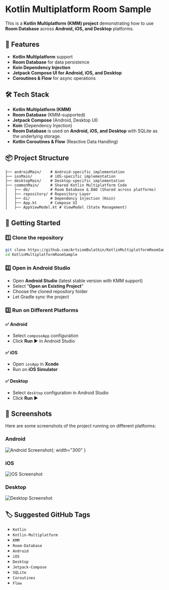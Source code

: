 # Kotlin Multiplatform Room Sample

This is a **Kotlin Multiplatform (KMM) project** demonstrating how to use **Room Database** across **Android, iOS, and Desktop** platforms.

## 📌 Features

- **Kotlin Multiplatform** support
- **Room Database** for data persistence
- **Koin Dependency Injection**
- **Jetpack Compose UI for Android, iOS, and Desktop**
- **Coroutines & Flow** for async operations

## 🛠️ Tech Stack

- **Kotlin Multiplatform (KMM)**
- **Room Database** (KMM-supported)
- **Jetpack Compose** (Android, Desktop UI)
- **Koin** (Dependency Injection)
- **Room Database** is used on **Android, iOS, and Desktop** with SQLite as the underlying storage.
- **Kotlin Coroutines & Flow** (Reactive Data Handling)

## 📦 Project Structure

```
├── androidMain/    # Android-specific implementation
├── iosMain/        # iOS-specific implementation
├── desktopMain/    # Desktop-specific implementation
├── commonMain/     # Shared Kotlin Multiplatform Code
│   ├── db/         # Room Database & DAO (Shared across platforms)
│   ├── repository/ # Repository Layer
│   ├── di/         # Dependency Injection (Koin)
│   ├── App.kt      # Compose UI
│   ├── AppViewModel.kt # ViewModel (State Management)
```

## 🚀 Getting Started

### 1️⃣ Clone the repository

```sh
git clone https://github.com/ArtsiomBulatkin/KotlinMultiplatformRoomSample.git
cd KotlinMultiplatformRoomSample
```

### 2️⃣ Open in Android Studio

- Open **Android Studio** (latest stable version with KMM support)
- Select "**Open an Existing Project**"
- Choose the cloned repository folder
- Let Gradle sync the project

### 3️⃣ Run on Different Platforms

#### ✅ **Android**

- Select `composeApp` configuration
- Click **Run** ▶️ in Android Studio

#### ✅ **iOS**

- Open `iosApp` in **Xcode**
- Run on **iOS Simulator**

#### ✅ **Desktop**

- Select `desktop` configuration in Android Studio
- Click **Run** ▶️

## 📸 Screenshots

Here are some screenshots of the project running on different platforms:

### Android
![Android Screenshot](screenshots/android.png){: width="300" }

### iOS
![iOS Screenshot](screenshots/ios.png)

### Desktop
![Desktop Screenshot](screenshots/desktop.png)

## 🏷️ Suggested GitHub Tags

- `Kotlin`
- `Kotlin-Multiplatform`
- `KMM`
- `Room-Database`
- `Android`
- `iOS`
- `Desktop`
- `Jetpack-Compose`
- `SQLite`
- `Coroutines`
- `Flow`
